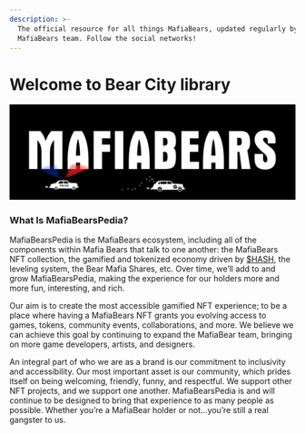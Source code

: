 ```yaml
---
description: >-
  The official resource for all things MafiaBears, updated regularly by the
  MafiaBears team. Follow the social networks!
---
```


# Welcome to Bear City library

![](.gitbook/assets/the-Pogonya.png)

### What Is MafiaBearsPedia?

MafiaBearsPedia is the MafiaBears ecosystem, including all of the components within Mafia Bears that talk to one another: the MafiaBears NFT collection, the gamified and tokenized economy driven by [$HASH](mafiabears/honeycash.md), the leveling system, the Bear Mafia Shares, etc. Over time, we’ll add to and grow MafiaBearsPedia, making the experience for our holders more and more fun, interesting, and rich.

Our aim is to create the most accessible gamified NFT experience; to be a place where having a MafiaBears NFT grants you evolving access to games, tokens, community events, collaborations, and more. We believe we can achieve this goal by continuing to expand the MafiaBear team, bringing on more game developers, artists, and designers.

An integral part of who we are as a brand is our commitment to inclusivity and accessibility. Our most important asset is our community, which prides itself on being welcoming, friendly, funny, and respectful. We support other NFT projects, and we support one another. MafiaBearsPedia is and will continue to be designed to bring that experience to as many people as possible. Whether you’re a MafiaBear holder or not…you’re still a real gangster to us.&#x20;

